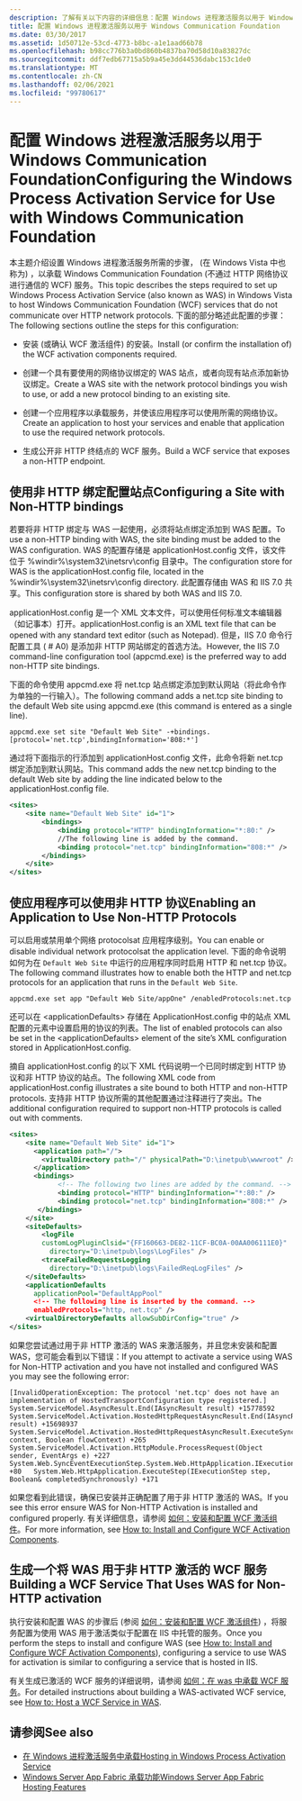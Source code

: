 ```yaml
---
description: 了解有关以下内容的详细信息：配置 Windows 进程激活服务以用于 Windows Communication Foundation
title: 配置 Windows 进程激活服务以用于 Windows Communication Foundation
ms.date: 03/30/2017
ms.assetid: 1d50712e-53cd-4773-b8bc-a1e1aad66b78
ms.openlocfilehash: b98cc776b3a0bd860b4837ba70d58d10a83827dc
ms.sourcegitcommit: ddf7edb67715a5b9a45e3dd44536dabc153c1de0
ms.translationtype: MT
ms.contentlocale: zh-CN
ms.lasthandoff: 02/06/2021
ms.locfileid: "99780617"
---
```

# <a name="configuring-the-windows-process-activation-service-for-use-with-windows-communication-foundation"></a><span data-ttu-id="17952-103">配置 Windows 进程激活服务以用于 Windows Communication Foundation</span><span class="sxs-lookup"><span data-stu-id="17952-103">Configuring the Windows Process Activation Service for Use with Windows Communication Foundation</span></span>

<span data-ttu-id="17952-104">本主题介绍设置 Windows 进程激活服务所需的步骤， (在 Windows Vista 中也称为) ，以承载 Windows Communication Foundation (不通过 HTTP 网络协议进行通信的 WCF) 服务。</span><span class="sxs-lookup"><span data-stu-id="17952-104">This topic describes the steps required to set up Windows Process Activation Service (also known as WAS) in Windows Vista to host Windows Communication Foundation (WCF) services that do not communicate over HTTP network protocols.</span></span> <span data-ttu-id="17952-105">下面的部分略述此配置的步骤：</span><span class="sxs-lookup"><span data-stu-id="17952-105">The following sections outline the steps for this configuration:</span></span>  
  
- <span data-ttu-id="17952-106">安装 (或确认 WCF 激活组件) 的安装。</span><span class="sxs-lookup"><span data-stu-id="17952-106">Install (or confirm the installation of) the WCF activation components required.</span></span>  
  
- <span data-ttu-id="17952-107">创建一个具有要使用的网络协议绑定的 WAS 站点，或者向现有站点添加新协议绑定。</span><span class="sxs-lookup"><span data-stu-id="17952-107">Create a WAS site with the network protocol bindings you wish to use, or add a new protocol binding to an existing site.</span></span>  
  
- <span data-ttu-id="17952-108">创建一个应用程序以承载服务，并使该应用程序可以使用所需的网络协议。</span><span class="sxs-lookup"><span data-stu-id="17952-108">Create an application to host your services and enable that application to use the required network protocols.</span></span>  
  
- <span data-ttu-id="17952-109">生成公开非 HTTP 终结点的 WCF 服务。</span><span class="sxs-lookup"><span data-stu-id="17952-109">Build a WCF service that exposes a non-HTTP endpoint.</span></span>  
  
## <a name="configuring-a-site-with-non-http-bindings"></a><span data-ttu-id="17952-110">使用非 HTTP 绑定配置站点</span><span class="sxs-lookup"><span data-stu-id="17952-110">Configuring a Site with Non-HTTP bindings</span></span>  

 <span data-ttu-id="17952-111">若要将非 HTTP 绑定与 WAS 一起使用，必须将站点绑定添加到 WAS 配置。</span><span class="sxs-lookup"><span data-stu-id="17952-111">To use a non-HTTP binding with WAS, the site binding must be added to the WAS configuration.</span></span> <span data-ttu-id="17952-112">WAS 的配置存储是 applicationHost.config 文件，该文件位于 %windir%\system32\inetsrv\config 目录中。</span><span class="sxs-lookup"><span data-stu-id="17952-112">The configuration store for WAS is the applicationHost.config file, located in the %windir%\system32\inetsrv\config directory.</span></span> <span data-ttu-id="17952-113">此配置存储由 WAS 和 IIS 7.0 共享。</span><span class="sxs-lookup"><span data-stu-id="17952-113">This configuration store is shared by both WAS and IIS 7.0.</span></span>  
  
 <span data-ttu-id="17952-114">applicationHost.config 是一个 XML 文本文件，可以使用任何标准文本编辑器（如记事本）打开。</span><span class="sxs-lookup"><span data-stu-id="17952-114">applicationHost.config is an XML text file that can be opened with any standard text editor (such as Notepad).</span></span> <span data-ttu-id="17952-115">但是，IIS 7.0 命令行配置工具 ( # A0) 是添加非 HTTP 网站绑定的首选方法。</span><span class="sxs-lookup"><span data-stu-id="17952-115">However, the IIS 7.0 command-line configuration tool (appcmd.exe) is the preferred way to add non-HTTP site bindings.</span></span>  
  
 <span data-ttu-id="17952-116">下面的命令使用 appcmd.exe 将 net.tcp 站点绑定添加到默认网站（将此命令作为单独的一行输入）。</span><span class="sxs-lookup"><span data-stu-id="17952-116">The following command adds a net.tcp site binding to the default Web site using appcmd.exe (this command is entered as a single line).</span></span>  
  
```console  
appcmd.exe set site "Default Web Site" -+bindings.[protocol='net.tcp',bindingInformation='808:*']  
```  
  
 <span data-ttu-id="17952-117">通过将下面指示的行添加到 applicationHost.config 文件，此命令将新 net.tcp 绑定添加到默认网站。</span><span class="sxs-lookup"><span data-stu-id="17952-117">This command adds the new net.tcp binding to the default Web site by adding the line indicated below to the applicationHost.config file.</span></span>  
  
```xml  
<sites>  
    <site name="Default Web Site" id="1">  
        <bindings>  
            <binding protocol="HTTP" bindingInformation="*:80:" />  
            //The following line is added by the command.  
            <binding protocol="net.tcp" bindingInformation="808:*" />  
        </bindings>  
    </site>  
</sites>  
```  
  
## <a name="enabling-an-application-to-use-non-http-protocols"></a><span data-ttu-id="17952-118">使应用程序可以使用非 HTTP 协议</span><span class="sxs-lookup"><span data-stu-id="17952-118">Enabling an Application to Use Non-HTTP Protocols</span></span>  

 <span data-ttu-id="17952-119">可以启用或禁用单个网络 protocolsat 应用程序级别。</span><span class="sxs-lookup"><span data-stu-id="17952-119">You can enable or disable individual network protocolsat the application level.</span></span> <span data-ttu-id="17952-120">下面的命令说明如何为在 `Default Web Site` 中运行的应用程序同时启用 HTTP 和 net.tcp 协议。</span><span class="sxs-lookup"><span data-stu-id="17952-120">The following command illustrates how to enable both the HTTP and net.tcp protocols for an application that runs in the `Default Web Site`.</span></span>  
  
```console  
appcmd.exe set app "Default Web Site/appOne" /enabledProtocols:net.tcp  
```  
  
 <span data-ttu-id="17952-121">还可以在 \<applicationDefaults> 存储在 ApplicationHost.config 中的站点 XML 配置的元素中设置启用的协议的列表。</span><span class="sxs-lookup"><span data-stu-id="17952-121">The list of enabled protocols can also be set in the \<applicationDefaults> element of the site’s XML configuration stored in ApplicationHost.config.</span></span>  
  
 <span data-ttu-id="17952-122">摘自 applicationHost.config 的以下 XML 代码说明一个已同时绑定到 HTTP 协议和非 HTTP 协议的站点。</span><span class="sxs-lookup"><span data-stu-id="17952-122">The following XML code from applicationHost.config illustrates a site bound to both HTTP and non-HTTP protocols.</span></span> <span data-ttu-id="17952-123">支持非 HTTP 协议所需的其他配置通过注释进行了突出。</span><span class="sxs-lookup"><span data-stu-id="17952-123">The additional configuration required to support non-HTTP protocols is called out with comments.</span></span>  
  
```xml  
<sites>  
    <site name="Default Web Site" id="1">  
      <application path="/">  
        <virtualDirectory path="/" physicalPath="D:\inetpub\wwwroot" />  
      </application>  
      <bindings>  
            <!-- The following two lines are added by the command. -->
            <binding protocol="HTTP" bindingInformation="*:80:" />  
            <binding protocol="net.tcp" bindingInformation="808:*" />  
       </bindings>  
    </site>  
    <siteDefaults>  
        <logFile
        customLogPluginClsid="{FF160663-DE82-11CF-BC0A-00AA006111E0}"  
          directory="D:\inetpub\logs\LogFiles" />  
        <traceFailedRequestsLogging
          directory="D:\inetpub\logs\FailedReqLogFiles" />  
    </siteDefaults>  
    <applicationDefaults
      applicationPool="DefaultAppPool"
      <!-- The following line is inserted by the command. -->
      enabledProtocols="http, net.tcp" />  
    <virtualDirectoryDefaults allowSubDirConfig="true" />  
</sites>  
```  
  
 <span data-ttu-id="17952-124">如果您尝试通过用于非 HTTP 激活的 WAS 来激活服务，并且您未安装和配置 WAS，您可能会看到以下错误：</span><span class="sxs-lookup"><span data-stu-id="17952-124">If you attempt to activate a service using WAS for Non-HTTP activation and you have not installed and configured WAS you may see the following error:</span></span>  
  
```output  
[InvalidOperationException: The protocol 'net.tcp' does not have an implementation of HostedTransportConfiguration type registered.]   System.ServiceModel.AsyncResult.End(IAsyncResult result) +15778592   System.ServiceModel.Activation.HostedHttpRequestAsyncResult.End(IAsyncResult result) +15698937   System.ServiceModel.Activation.HostedHttpRequestAsyncResult.ExecuteSynchronous(HttpApplication context, Boolean flowContext) +265   System.ServiceModel.Activation.HttpModule.ProcessRequest(Object sender, EventArgs e) +227   System.Web.SyncEventExecutionStep.System.Web.HttpApplication.IExecutionStep.Execute() +80   System.Web.HttpApplication.ExecuteStep(IExecutionStep step, Boolean& completedSynchronously) +171  
```  
  
 <span data-ttu-id="17952-125">如果您看到此错误，确保已安装并正确配置了用于非 HTTP 激活的 WAS。</span><span class="sxs-lookup"><span data-stu-id="17952-125">If you see this error ensure WAS for Non-HTTP Activation is installed and configured properly.</span></span> <span data-ttu-id="17952-126">有关详细信息，请参阅 [如何：安装和配置 WCF 激活组件](how-to-install-and-configure-wcf-activation-components.md)。</span><span class="sxs-lookup"><span data-stu-id="17952-126">For more information, see [How to: Install and Configure WCF Activation Components](how-to-install-and-configure-wcf-activation-components.md).</span></span>  
  
## <a name="building-a-wcf-service-that-uses-was-for-non-http-activation"></a><span data-ttu-id="17952-127">生成一个将 WAS 用于非 HTTP 激活的 WCF 服务</span><span class="sxs-lookup"><span data-stu-id="17952-127">Building a WCF Service That Uses WAS for Non-HTTP activation</span></span>  

 <span data-ttu-id="17952-128">执行安装和配置 WAS 的步骤后 (参阅 [如何：安装和配置 WCF 激活组件](how-to-install-and-configure-wcf-activation-components.md)) ，将服务配置为使用 WAS 用于激活类似于配置在 IIS 中托管的服务。</span><span class="sxs-lookup"><span data-stu-id="17952-128">Once you perform the steps to install and configure WAS (see [How to: Install and Configure WCF Activation Components](how-to-install-and-configure-wcf-activation-components.md)), configuring a service to use WAS for activation is similar to configuring a service that is hosted in IIS.</span></span>  
  
 <span data-ttu-id="17952-129">有关生成已激活的 WCF 服务的详细说明，请参阅 [如何：在 was 中承载 WCF 服务](how-to-host-a-wcf-service-in-was.md)。</span><span class="sxs-lookup"><span data-stu-id="17952-129">For detailed instructions about building a WAS-activated WCF service, see [How to: Host a WCF Service in WAS](how-to-host-a-wcf-service-in-was.md).</span></span>  
  
## <a name="see-also"></a><span data-ttu-id="17952-130">请参阅</span><span class="sxs-lookup"><span data-stu-id="17952-130">See also</span></span>

- [<span data-ttu-id="17952-131">在 Windows 进程激活服务中承载</span><span class="sxs-lookup"><span data-stu-id="17952-131">Hosting in Windows Process Activation Service</span></span>](hosting-in-windows-process-activation-service.md)
- <span data-ttu-id="17952-132">[Windows Server App Fabric 承载功能](/previous-versions/appfabric/ee677189(v=azure.10))</span><span class="sxs-lookup"><span data-stu-id="17952-132">[Windows Server App Fabric Hosting Features](/previous-versions/appfabric/ee677189(v=azure.10))</span></span>
